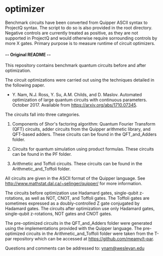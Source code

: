 # optimizer
Benchmark circuits have been converted from Quipper ASCII syntax to ProjectQ syntax.
The script to do so is also provided in the root directory.
Negative controls are currently treated as positive, as they are not supported in ProjectQ and would otherwise require sorrounding controls by more X gates. Primary purpose is to measure runtime of circuit optimizers.

#### -- Original README --
This repository contains benchmark quantum circuits before and after
optimization.

The circuit optimizations were carried out using the techniques
detailed in the following paper.

* Y. Nam, N.J. Ross, Y. Su, A.M. Childs, and D. Maslov. Automated
  optimization of large quantum circuits with continuous
  parameters. October 2017. Available from
  https://arxiv.org/abs/1710.07345.

The circuits fall into three categories.

1. Components of Shor's factoring algorithm: Quantum Fourier Transform
(QFT) circuits, adder circuits from the Quipper arithmetic library,
and QFT-based adders. These circuits can be found in the
QFT_and_Adders folder.

2. Circuits for quantum simulation using product formulas. These
circuits can be found in the PF folder.

3. Arithmetic and Toffoli circuits. These circuits can be found in the
Arithmetic_and_Toffoli folder.

All circuits are given in the ASCII format of the Quipper
language. See http://www.mathstat.dal.ca/~selinger/quipper/ for more
information.

The circuits before optimization use Hadamard gates, single-qubit
z-rotations, as well as NOT, CNOT, and Toffoli gates. The Toffoli
gates are sometimes expressed as a doubly-controlled Z gate conjugated
by Hadamard gates. The circuits after optimization use only Hadamard
gates, single-qubit z-rotations, NOT gates and CNOT gates.

The pre-optimized circuits in the QFT_and_Adders folder were generated
using the implementations provided with the Quipper language. The
pre-optimized circuits in the Arithmetic_and_Toffoli folder were taken
from the T-par repository which can be accessed at
https://github.com/meamy/t-par.

Questions and comments can be addressed to: ynam@wesleyan.edu
